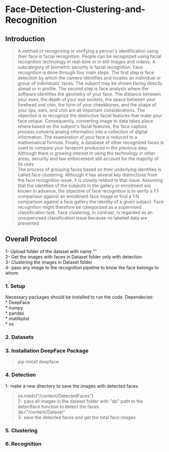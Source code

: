 # Face-Detection-Clustering-and-Recognition
## Introduction

>A method of recognizing or verifying a person's identification using their face is facial recognition. People can be recognized using facial recognition technology in real-time or in still images and videos. A subcategory of biometric security is facial recognition. Face recognition is done through four main steps. The first step is face detection by which the camera identifies and locates an individual or group of individuals' faces. The subject may be shown facing directly ahead or in profile. The second step is face analysis where the software identifies the geometry of your face. The distance between your eyes, the depth of your eye sockets, the space between your forehead and chin, the form of your cheekbones, and the shape of your lips, ears, and chin are all important considerations. The objective is to recognize the distinctive facial features that make your face unique. Consequently, converting image to data takes place where based on the subject's facial features, the face capture process converts analog information into a collection of digital information. The examination of your face is reduced to a mathematical formula. Finally, a database of other recognized faces is used to compare your faceprint produced in the previous step. Although there is growing interest in using the technology in other areas, security and law enforcement still account for the majority of its uses <br />
<space>The process of grouping faces based on their underlying identities is called face clustering. Although it has several key distinctions from the face recognition issue, it is closely related to that issue. Assuming that the identities of the subjects in the gallery or enrollment are known in advance, the objective of face recognition is to verify a 1:1 comparison against an enrollment face image or find a 1:N comparison against a face gallery the identity of a given subject. Face recognition might therefore be categorized as a supervised classification task. Face clustering, in contrast, is regarded as an unsupervised classification issue because no labeled data are presented
  

## Overall Protocol
  1- Upload folder of the dataset with name "" <br />
  2- Get the images with faces in Dataset folder only with detection <br />
  3- Clustering the images in Dataset folder  <br />
  4- pass any image to the recognition pipeline to know the face belongs to whom <br />
  

### 1. Setup
  Necessary packages should be installed to run the code. Dependecies:<br />
    * DeepFace<br />
    * numpy<br />
    * pandas<br />
    * matlibplot<br />
    * os<br />
### 2. Datasets
  
### 3. Installation DeepFace Package
>pip install deepface  
### 4. Detection
  1- make a new directory to save the images with detected faces<br />
  >os.mkdir("/content/DetectedFaces")<br />
  2- pass all images in the dataset folder with "dp" path to the detectface function to detect the faces<br />
  >dp="/content/Dataset"<br />
  3- save the detected faces and get the total face images<br />
  
  
  
### 5. Clustering

### 6. Recognition
  
  
